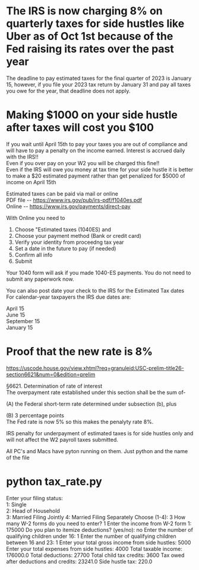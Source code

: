 # The IRS is now charging 8% on quarterly taxes for side hustles like Uber as of Oct 1st because of the Fed raising its rates over the past year

The deadline to pay estimated taxes for the final quarter of 2023 is January 15, however, if you file your 2023 tax return by January 31 and pay all taxes you owe for the year, that deadline does not apply.

# Making $1000 on your side hustle after taxes will cost you $100 
If you wait until April 15th to pay your taxes you are out of compliance and will have to pay a penalty on the income earned. Interest is accrued daily with the IRS!!<br>
Even if you over pay on your W2 you will be charged this fine!!<br>
Even if the IRS will owe you money at tax time for your side hustle it is better to make a $20 estimated payment rather than get penalized for $5000 of income on April 15th<br>


Estimated taxes can be paid via mail or online<br>
PDF file -- https://www.irs.gov/pub/irs-pdf/f1040es.pdf<br>
Online -- https://www.irs.gov/payments/direct-pay<br>

With Online you need to <br>
1. Choose "Estimated taxes (1040ES) and
2. Choose your payment method (Bank or credit card)
3. Verify your identity from proceedng tax year
4. Set a date in the future to pay (if needed)
5. Confirm all info
6. Submit

Your 1040 form will ask if you made 1040-ES payments. You do not need to submit any paperwork now.<br>

You can also post date your check to the IRS for the Estimated Tax dates<br>
For calendar-year taxpayers the IRS due dates are:<br>

April 15<br>
June 15<br>
September 15<br>
January 15<br>

# Proof that the new rate is 8%
https://uscode.house.gov/view.xhtml?req=granuleid:USC-prelim-title26-section6621&num=0&edition=prelim<br>

§6621. Determination of rate of interest<br>
The overpayment rate established under this section shall be the sum of-<br>

(A) the Federal short-term rate determined under subsection (b), plus<br>

(B) 3 percentage points <br>
The Fed rate is now 5% so this makes the penalyty rate 8%.<br>

IRS penalty for underpayment of estimated taxes is for side hustles only and will not affect the W2 payroll taxes submitted.<br>

All PC's and Macs have pyton running on them. Just python and the name of the file<br>
# python tax_rate.py
Enter your filing status:<br>
1: Single<br>
2: Head of Household<br>
3: Married Filing Jointly
4: Married Filing Separately
Choose (1-4): 3
How many W-2 forms do you need to enter? 1
Enter the income from W-2 form 1: 175000
Do you plan to itemize deductions? (yes/no): no
Enter the number of qualifying children under 16: 1
Enter the number of qualifying children between 16 and 23: 1
Enter your total gross income from side hustles: 5000
Enter your total expenses from side hustles: 4000
Total taxable income: 176000.0
Total deductions: 27700
Total child tax credits: 3600
Tax owed after deductions and credits: 23241.0
Side hustle tax: 220.0
